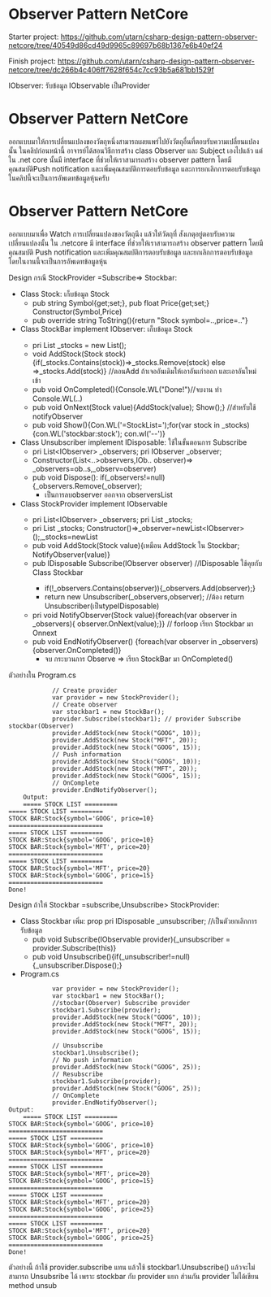 # Observer Pattern NetCore
Starter project: https://github.com/utarn/csharp-design-pattern-observer-netcore/tree/40549d86cd49d9965c89697b68b1367e6b40ef24

Finish project: https://github.com/utarn/csharp-design-pattern-observer-netcore/tree/dc266b4c406ff7628f654c7cc93b5a681bb1529f

IObserver: รับข้อมูล 
IObservable เป็นProvider

# Observer Pattern NetCore
ออกแบบมาให้การเปลี่ยนแปลงของวัตถุหนึ่งสามารถเผยแพร่ไปยังวัตถุอื่นที่ตอบรับความเปลี่ยนแปลงนั้น 
 ในคลิปก่อนหน้านี้ อาจารย์ได้สอนวิธีการสร้าง class Observer และ Subject เองไปแล้ว แต่ใน .net core นั้นมี interface ที่ช่วยให้เราสามารถสร้าง observer pattern โดยมีคุณสมบัติPush notification และเพิ่มคุณสมบัติการตอบรับข้อมูล และการยกเลิกการตอบรับข้อมูล ในคลิปนี้จะเป็นการอัพเดทข้อมูลหุ้นครับ
# Observer Pattern NetCore
ออกแบบมาเพื่อ Watch การเปลี่ยนแปลงของวัตถุนึง แล้วให้วัตถุที่ สังเกตุอยู่ตอบรับความเปลี่ยนแปลงนั้น
ใน .netcore มี interface ที่ช่วยให้เราสามารถสร้าง observer pattern โดยมีคุณสมบัติ
Push notification และเพิ่มคุณสมบัติการตอบรับข้อมูล และยกเลิกการตอบรับข้อมูล
โดยในงานนี้จะเป็นการอัพเดทข้อมูลหุ้น

Design กรณี StockProvider =Subscribe=> Stockbar:
- Class Stock: เก็บข้อมูล Stock
	- pub string Symbol{get;set;}, pub float Price{get;set;} Constructor(Symbol,Price)
	- pub override string ToString(){return "Stock symbol=..,price=.."}
- Class StockBar implement IObserver<Stock>: เก็บข้อมูล Stock
	- pri List<Stock> _stocks = new List<Stock>();
	- void AddStock(Stock stock){if(_stocks.Contains(stock))=>_stocks.Remove(stock)
	else =>_stocks.Add(stock)} //ตอนAdd ถ้าเจออันเดิมให้เอาอันเก่าออก และเอาอันใหม่เข้า
	- pub void OnCompleted(){Console.WL("Done!")//จบงาน ทำ Console.WL(..)
	- pub void OnNext(Stock value){AddStock(value); Show();} //สำหรับใช้ notifyObserver
	- pub void Show(){Con.WL('=StockList=');for(var stock in _stocks){con.WL('stockbar:stock');
		con.wl('--')}
- Class Unsubscriber implement IDisposable: ใช้ในขั้นตอนการ Subscribe
	- pri List<IObserver<Stock>> _observers; pri IObserver<Stock> _observer;
	- Constructor(List<..>observers,IOb..<Stock> observer)=> _observers=ob..s,_observ=observer)
	- pub void Dispose(): if(_observers!=null){_observers.Remove(_observer);
		- เป็นการลบobserver ออกจาก observersList
- Class StockProvider implement IObservable<Stock>
	- pri List<IObserver<Stock>> _observers; pri List<Stock> _stocks;
	- pri List<Stock> _stocks; Constructor()=>_observer=newList<IObserver<Stock>>();,_stocks=newList
	- pub void AddStock(Stock value){เหมือน AddStock ใน Stockbar; NotifyObserver(value)}
	- pub IDisposable Subscribe(IObserver<Stock> observer) //IDisposable ใช้คุยกับ Class Stockbar
		- if(!_observers.Contains(observer)){_observers.Add(observer);}
		- return new Unsubscriber(_observers,observer); //ต้อง return Unsubscriber(เป็นtypeIDisposable)
	- pri void NotifyObserver(Stock value){foreach(var observer in _observers){
		observer.OnNext(value);}} // forloop เรียก Stockbar มา Onnext
	- pub void EndNotifyObserver() {foreach(var observer in _observers){observer.OnCompleted()}
		- จบ กระบวนการ Observe => เรียก StockBar มา OnCompleted()

ตัวอย่างใน Program.cs
```
            // Create provider
            var provider = new StockProvider();
            // Create observer
            var stockbar1 = new StockBar();
			provider.Subscribe(stockbar1); // provider Subscribe stockbar(Observer)
			provider.AddStock(new Stock("GOOG", 10));
            provider.AddStock(new Stock("MFT", 20));
            provider.AddStock(new Stock("GOOG", 15));
			// Push information
            provider.AddStock(new Stock("GOOG", 10));
            provider.AddStock(new Stock("MFT", 20));
            provider.AddStock(new Stock("GOOG", 15));
            // OnComplete
            provider.EndNotifyObserver();
	Output:
	===== STOCK LIST =========
===== STOCK LIST =========
STOCK BAR:Stock{symbol='GOOG', price=10}
==========================
===== STOCK LIST =========
STOCK BAR:Stock{symbol='GOOG', price=10}
STOCK BAR:Stock{symbol='MFT', price=20}
==========================
===== STOCK LIST =========
STOCK BAR:Stock{symbol='MFT', price=20}
STOCK BAR:Stock{symbol='GOOG', price=15}
==========================
Done!
```

Design ถ้าให้ Stockbar =subscribe,Unsubscribe> StockProvider:
- Class Stockbar เพิ่ม: prop pri IDisposable _unsubscriber; //เป็นตัวยกเลิกการรับข้อมูล
	- pub void Subscribe(IObservable<Stock> provider){_unsubscriber = provider.Subscribe(this)}
	- pub void Unsubscribe(){if(_unsubscriber!=null){_unsubscriber.Dispose();}
- Program.cs	
```
            var provider = new StockProvider();
            var stockbar1 = new StockBar();
			//stocbar(Observer) Subscribe provider
            stockbar1.Subscribe(provider); 
			provider.AddStock(new Stock("GOOG", 10));
            provider.AddStock(new Stock("MFT", 20));
            provider.AddStock(new Stock("GOOG", 15));

            // Unsubscribe
            stockbar1.Unsubscribe();
            // No push information
            provider.AddStock(new Stock("GOOG", 25));
            // Resubscribe
            stockbar1.Subscribe(provider);
            provider.AddStock(new Stock("GOOG", 25));
            // OnComplete
            provider.EndNotifyObserver();
Output:
	===== STOCK LIST =========
STOCK BAR:Stock{symbol='GOOG', price=10}
==========================
===== STOCK LIST =========
STOCK BAR:Stock{symbol='GOOG', price=10}
STOCK BAR:Stock{symbol='MFT', price=20}
==========================
===== STOCK LIST =========
STOCK BAR:Stock{symbol='MFT', price=20}
STOCK BAR:Stock{symbol='GOOG', price=15}
==========================
===== STOCK LIST =========
STOCK BAR:Stock{symbol='MFT', price=20}
STOCK BAR:Stock{symbol='GOOG', price=25}
==========================
===== STOCK LIST =========
STOCK BAR:Stock{symbol='MFT', price=20}
STOCK BAR:Stock{symbol='GOOG', price=25}
==========================
Done!

```
ตัวอย่างนี้ ถ้าใช้ provider.subscribe แทน แล้วใช้ stockbar1.Unsubscribe()
แล้วจะไม่สามารถ Unsubsribe ได้ เพราะ stockbar กับ provider แยก ส่วนกัน
provider ไม่ได้เขียน method unsub